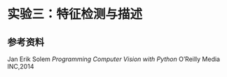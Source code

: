 # 实验三：特征检测与描述

## 参考资料

Jan Erik Solem *Programming Computer Vision with Python* O’Reilly Media INC,2014
